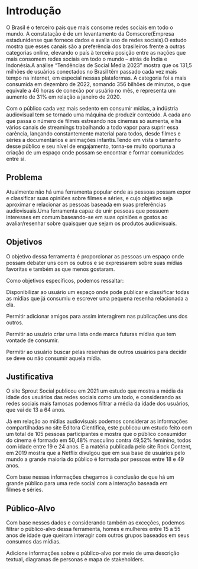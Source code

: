 # Introdução
O Brasil é o terceiro país que mais consome redes sociais em todo o mundo. A constatação é de um levantamento da Comscore(Empresa estadunidense que fornece dados e avalia uso de redes sociais).O estudo mostra que esses canais são a preferência dos brasileiros frente a outras categorias online, elevando o país à terceira posição entre as nações que mais consomem redes sociais em todo o mundo – atrás de Índia e Indonésia.A análise “Tendências de Social Media 2023” mostra que os 131,5 milhões de usuários conectados no Brasil têm passado cada vez mais tempo na internet, em especial nessas plataformas. A categoria foi a mais consumida em dezembro de 2022, somando 356 bilhões de minutos, o que equivale a 46 horas de conexão por usuário no mês, e representa um aumento de 31% em relação a janeiro de 2020.

Com o público cada vez mais sedento em consumir mídias, a indústria audiovisual tem se tornado uma máquina de produzir conteúdo. A cada ano que passa o número de filmes estreando nos cinemas só aumenta, e há vários canais de streamings trabalhando a todo vapor para suprir essa carência, lançando constantemente material para todos, desde filmes e séries a documentários e animações infantis.Tendo em vista o tamanho desse público e seu nível de engajamento, torna-se muito oportuna a criação de um espaço onde possam se encontrar e formar comunidades entre si.

## Problema
Atualmente não há uma ferramenta popular onde as pessoas possam expor e classificar suas opiniões sobre filmes e séries, e cujo objetivo seja aproximar e relacionar as pessoas baseada em suas preferências audiovisuais.Uma ferramenta capaz de unir pessoas que possuem interesses em comum baseando-se em suas opiniôes e gostos ao avaliar/resenhar sobre quaisquer que sejam os produtos audiovisuais.

## Objetivos

O objetivo dessa ferramenta é proporcionar as pessoas um espaço onde possam debater uns com os outros e se expressarem sobre suas mídias favoritas e também as que menos gostaram. 

Como objetivos específicos, podemos ressaltar: 

Disponibilizar ao usuário um espaço onde pode publicar e classificar todas as mídias que já consumiu e escrever uma pequena resenha relacionada a ela.  

Permitir adicionar amigos para assim interagirem nas publicações uns dos outros.    

Permitir ao usuário criar uma lista onde marca futuras mídias que tem vontade de consumir. 

Permitir ao usuário buscar pelas resenhas de outros usuários para decidir se deve ou não consumir aquela mídia.
 
## Justificativa

O site Sprout Social publicou em 2021 um estudo que mostra a média da idade dos usuários das redes sociais como um todo, e considerando as redes sociais mais famosas podemos filtrar a média da idade dos usuários, que vai de 13 a 64 anos.
  
Já em relação ao mídias audiovisuais podemos considerar as informações compartilhadas no site Editora Cientifica, este publicou um estudo feito com um total de 105 pessoas participantes e mostra que o público consumidor do cinema é formado em 50,48% masculino contra 49,52% feminino, todos com idade entre 19 e 24 anos. E a matéria publicada pelo site Rock Content, em 2019 mostra que a Netflix divulgou que em sua base de usuários pelo mundo a grande maioria do público é formada por pessoas entre 18 e 49 anos.  

 Com base nessas informações chegamos à conclusão de que há um grande público para uma rede social com a interação baseada em filmes e séries.

## Público-Alvo

Com base nesses dados e considerando também as exceções, podemos filtrar o público-alvo dessa ferramenta, homes e mulheres entre 15 a 55 anos de idade que queiram interagir com outros grupos baseados em seus consumos das mídias.

Adicione informações sobre o público-alvo por meio de uma descrição textual, diagramas de personas e mapa de stakeholders.

